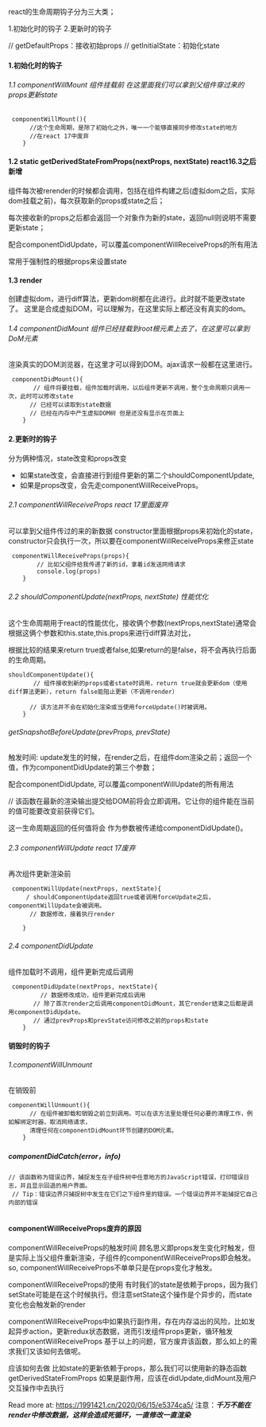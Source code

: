 react的生命周期钩子分为三大类；

1.初始化时的钩子  2.更新时的钩子  

// getDefaultProps：接收初始props
// getInitialState：初始化state
#### 1.初始化时的钩子
###### 1.1 componentWillMount 组件挂载前 在这里面我们可以拿到父组件穿过来的props更新state
```
 componentWillMount(){
      //这个生命周期，是除了初始化之外，唯一一个能够直接同步修改state的地方
      //在react 17中废弃
    }
```
#### 1.2 static getDerivedStateFromProps(nextProps, nextState)    react16.3之后新增
组件每次被rerender的时候都会调用，包括在组件构建之后(虚拟dom之后，实际dom挂载之前)，每次获取新的props或state之后；

每次接收新的props之后都会返回一个对象作为新的state，返回null则说明不需要更新state；

配合componentDidUpdate，可以覆盖componentWillReceiveProps的所有用法

常用于强制性的根据props来设置state

#### 1.3 render
创建虚拟dom，进行diff算法，更新dom树都在此进行。此时就不能更改state了。
这里是合成虚拟DOM，可以理解为，在这里实际上都还没有真实的dom。

###### 1.4 componentDidMount 组件已经挂载到root根元素上去了，在这里可以拿到DoM元素  
渲染真实的DOM浏览器，在这里才可以得到DOM。ajax请求一般都在这里进行。
```
 componentDidMount(){
       // 组件将要挂载，组件加载时调用，以后组件更新不调用，整个生命周期只调用一次，此时可以修改state
      // 已经可以读取到state数据
      // 已经在内存中产生虚拟DOM树 但是还没有显示在页面上  
    }
```
#### 2.更新时的钩子 
分为俩种情况，state改变和props改变

- 如果state改变，会直接进行到组件更新的第二个shouldComponentUpdate,
- 如果是props改变，会先走componentWillReceiveProps。
###### 2.1 componentWillReceiveProps react 17里面废弃
可以拿到父组件传过的来的新数据 
constructor里面根据props来初始化的state，constructor只会执行一次，所以要在componentWillReceiveProps来修正state
```
 componentWillReceiveProps(props){
        // 比如父组件给我传递了新的id，拿着id发送网络请求
        console.log(props)
    }
```
###### 2.2 shouldComponentUpdate(nextProps, nextState)  性能优化
这个生命周期用于react的性能优化，接收俩个参数(nextProps,nextState)通常会根据这俩个参数和this.state,this.props来进行diff算法对比，

根据比较的结果来return true或者false,如果return的是false，将不会再执行后面的生命周期。
```
shouldComponentUpdate(){
       // 组件接收到新的props或者state时调用，return true就会更新dom（使用diff算法更新），return false能阻止更新（不调用render）
    
      // 该方法并不会在初始化渲染或当使用forceUpdate()时被调用。
    }
```
###### getSnapshotBeforeUpdate(prevProps, prevState)
触发时间: update发生的时候，在render之后，在组件dom渲染之前；返回一个值，作为componentDidUpdate的第三个参数；

配合componentDidUpdate, 可以覆盖componentWillUpdate的所有用法

// 该函数在最新的渲染输出提交给DOM前将会立即调用。它让你的组件能在当前的值可能要改变前获得它们。

这一生命周期返回的任何值将会 作为参数被传递给componentDidUpdate()。
###### 2.3 componentWillUpdate react 17废弃
再次组件更新渲染前
```
 componentWillUpdate(nextProps, nextState){
     / shouldComponentUpdate返回true或者调用forceUpdate之后，componentWillUpdate会被调用。
      // 数据修改，接着执行render
      
    }
```
###### 2.4 componentDidUpdate 
组件加载时不调用，组件更新完成后调用

```
 componentDidUpdate(nextProps, nextState){
         // 数据修改成功，组件更新完成后调用
       // 除了首次render之后调用componentDidMount，其它render结束之后都是调用componentDidUpdate。
       // 通过prevProps和prevState访问修改之前的props和state
    }
```
#### 销毁时的钩子
###### 1.componentWillUnmount
在销毁前
```
componentWillUnmount(){
      // 在组件被卸载和销毁之前立刻调用。可以在该方法里处理任何必要的清理工作，例如解绑定时器，取消网络请求，
      清理任何在componentDidMount环节创建的DOM元素。
    }
```

##### componentDidCatch(error，info)
```
// 该函数称为错误边界，捕捉发生在子组件树中任意地方的JavaScript错误，打印错误日志，并且显示回退的用户界面。
 // Tip：错误边界只捕捉树中发生在它们之下组件里的错误。一个错误边界并不能捕捉它自己内部的错误
 
```

#### componentWillReceiveProps废弃的原因


componentWillReceiveProps的触发时间
顾名思义即props发生变化时触发，但是实际上当父组件重新渲染，子组件的componentWillReceiveProps即会触发。so, componentWillReceiveProps不单单只是在props变化才触发。

componentWillReceiveProps的使用
有时我们的state是依赖于props，因为我们setState可能是在这个时候执行。但注意setState这个操作是个异步的，而state变化也会触发新的render

componentWillReceiveProps中如果执行副作用，存在内存溢出的风险，比如发起异步action，更新redux状态数据，进而引发组件props更新，循环触发componentWillReceiveProps
基于以上的问题，官方废弃该函数，那么如上的需求我们又该如何去做呢。

应该如何去做
比如state的更新依赖于props，那么我们可以使用新的静态函数getDerivedStateFromProps
如果是副作用，应该在didUpdate,didMount及用户交互操作中去执行

Read more at: https://1991421.cn/2020/06/15/e5374ca5/
注意：***千万不能在render中修改数据，这样会造成死循环，一直修改一直渲染***